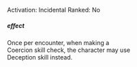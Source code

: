 Activation: Incidental
Ranked: No
##### effect
Once per encounter, when making a  
Coercion skill check, the character may use  
Deception skill instead.